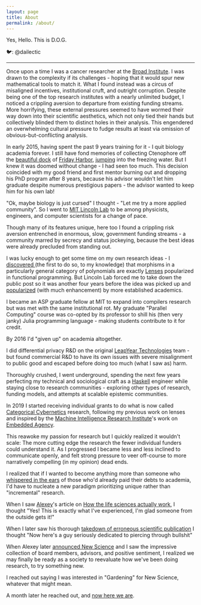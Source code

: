 ```yaml
---
layout: page
title: About
permalink: /about/
---
```

Yes, Hello. This is D.O.G.

🐦:  @dailectic

---

Once upon a time I was a cancer researcher at the [Broad Institute](https://www.broadinstitute.org/). I was drawn to the complexity if its challenges - hoping that it would spur new mathematical tools to match it. What I found instead was a circus of misaligned incentives, institutional cruft, and outright corruption. Despite being one of the top research institutes with a nearly unlimited budget, I noticed a crippling aversion to departure from existing funding streams. More horrifying, these external pressures seemed to have wormed their way down into their scientific aesthetics, which not only tied their hands but collectively blinded them to distinct holes in their analysis. This engendered an overwhelming cultural pressure to fudge results at least via omission of obvious-but-conflicting analysis.

In early 2015, having spent the past 9 years training for it - I quit biology academia forever. I still have fond memories of collecting Ctenophore off the [beautiful dock](https://photos.google.com/share/AF1QipOkEfYwt3JCG7dk0Vs4Rp8SyXbk11JLHR6kerBVUQW-fR_UFoVxwW4suzcJQBZIqw/photo/AF1QipMP1YdN5tTQUfNaKNacadb5kHqMPGxw9jQmP9Ed?key=N01ZXzV0Qjc0M3QzeFMyR0I3OFhDbDc4dzItdTJB) of [Friday Harbor](https://fhl.uw.edu/), [jumping](https://photos.app.goo.gl/6Zdno1W75KNDmbkt5) into the freezing water. But I knew it was doomed without change - I had seen too much. This decision coincided with my good friend and first mentor burning out and dropping his PhD program after 8 years, because his advisor wouldn't let him graduate despite numerous prestigious papers - the advisor wanted to keep him for his own lab!

"Ok, maybe biology is just cursed" I thought - "Let me try a more applied community". So I went to [MIT Lincoln Lab](https://www.ll.mit.edu) to be among physicists, engineers, and computer scientists for a change of pace.

Though many of its features unique, here too I found a crippling risk aversion entrenched in enormous, slow, government funding streams - a community marred by secrecy and status jockeying, because the best ideas were already precluded from standing out.  

I was lucky enough to get some time on my own research ideas - I [discovered ](https://web.archive.org/web/20150910071939/https://categorial.wordpress.com/2015/05/08/rethinking-inheritance-with-algebraic-ornaments/) (the first to do so, to my knowledge) that morphisms in a particularly general category of polynomials are exactly [Lenses](https://hackage.haskell.org/package/lens) popularized in functional programming. But Lincoln Lab forced me to take down the public post so it was another four years before the idea was picked up and [popularized](https://arxiv.org/abs/1908.02202) (with much enhancement) by more established academics.

I became an ASP graduate fellow at MIT to expand into compilers research but was met with the same institutional rot. My graduate "Parallel Computing" course was co-opted by its professor to shill his (then very janky) Julia programming language - making students contribute to it for credit.

By 2016 I'd "given up" on academia altogether.

I did differential privacy R&D on the original [LeapYear Technologies](https://leapyear.io/) team - but found commercial R&D to have its own issues with severe misalignment to public good and escaped before doing too much (what I saw as) harm.

Thoroughly crushed, I went underground, spending the next few years perfecting my technical and sociological craft as a [Haskell](https://www.youtube.com/watch?v=06x8Wf2r2Mc) engineer while staying close to research communities - exploring other types of research, funding models, and attempts at scalable epistemic communities.

In 2019 I started receiving individual grants to do what is now called [Categorical Cybernetics](https://arxiv.org/pdf/2105.06332.pdf) research, following my previous work on lenses and inspired by the [Machine Intelligence Research Institute](https://intelligence.org/)'s work on [Embedded Agency](https://arxiv.org/pdf/1902.09469.pdf).

This reawoke my passion for research but I quickly realized it wouldn't scale: The more cutting edge the research the fewer individual funders could understand it. As I progressed I became less and less inclined to communicate openly, and felt strong pressure to veer off-course to more narratively compelling (in my opinion) dead ends.

I realized that if I wanted to become anything more than someone who [whispered in the ears](https://www.alignmentforum.org/s/2A7rrZ4ySx6R8mfoT/p/BSpdshJWGAW6TuNzZ) of those who'd already paid their debts to academia, I'd have to nucleate a new paradigm prioritizing unique rather than "incremental" research.

When I saw [Alexey](https://twitter.com/alexeyguzey)'s article on [How the life sciences actually work](https://guzey.com/how-life-sciences-actually-work/), I thought "Yes! This is exactly what I've experienced, I'm glad someone from the outside gets it!"

When I later saw his thorough [takedown of erroneous scientific publication](https://guzey.com/books/why-we-sleep/) I thought "Now here's a guy seriously dedicated to piercing through bullshit"

When Alexey later [announced New Science](https://twitter.com/alexeyguzey/status/1392890087944380420) and I saw the impressive collection of board members, advisors, and positive sentiment, I realized we may finally be ready as a society to reevaluate how we've been doing research, to try something new.

I reached out saying I was interested in "Gardening" for New Science, whatever that might mean.

A month later he reached out, and [now here we are](https://twitter.com/dailectic/status/1435715806487273473).

